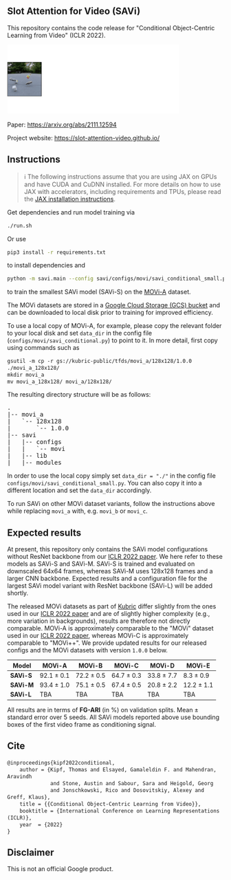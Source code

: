 ## Slot Attention for Video (SAVi)

This repository contains the code release for "Conditional Object-Centric
Learning from Video" (ICLR 2022).

<img src="savi.gif" alt="SAVi animation" width="400"/>

Paper: https://arxiv.org/abs/2111.12594

Project website: https://slot-attention-video.github.io/


## Instructions
> ℹ️ The following instructions assume that you are using JAX on GPUs and have CUDA and CuDNN installed. For more details on how to use JAX with accelerators, including requirements and TPUs, please read the [JAX installation instructions](https://github.com/google/jax#installation).

Get dependencies and run model training via
```sh
./run.sh
```

Or use
```sh
pip3 install -r requirements.txt
```
to install dependencies and
```sh
python -m savi.main --config savi/configs/movi/savi_conditional_small.py --workdir tmp/
```
to train the smallest SAVi model (SAVi-S) on the [MOVi-A](https://github.com/google-research/kubric/blob/main/challenges/movi/README.md) dataset.

The MOVi datasets are stored in a [Google Cloud Storage (GCS) bucket](https://console.cloud.google.com/storage/browser/kubric-public/tfds)
and can be downloaded to local disk prior to training for improved efficiency.

To use a local copy of MOVi-A, for example, please copy the relevant folder to your local disk and set `data_dir` in the config file (`configs/movi/savi_conditional.py`) to point to it.  In more detail, first copy using commands such as

```
gsutil -m cp -r gs://kubric-public/tfds/movi_a/128x128/1.0.0 ./movi_a_128x128/
mkdir movi_a
mv movi_a_128x128/ movi_a/128x128/
```

The resulting directory structure will be as follows:
<pre>
.
|-- movi_a
|   `-- 128x128
|       `-- 1.0.0
|-- savi
|   |-- configs
|   |   `-- movi
|   |-- lib
|   |-- modules
</pre>

In order to use the local copy simply set `data_dir = "./"` in the config file `configs/movi/savi_conditional_small.py`. You can also copy it into a different location and set the `data_dir` accordingly.

To run SAVi on other MOVi dataset variants, follow the instructions above while replacing `movi_a` with, e.g. `movi_b` or `movi_c`.

## Expected results

At present, this repository only contains the SAVi model configurations without ResNet backbone from our [ICLR 2022 paper](https://arxiv.org/abs/2111.12594). We here refer to these models as SAVi-S and SAVi-M. SAVi-S is trained and evaluated on downscaled 64x64 frames, whereas SAVi-M uses 128x128 frames and a larger CNN backbone. Expected results and a configuration file for the largest SAVi model variant with ResNet backbone (SAVi-L) will be added shortly.

The released MOVi datasets as part of [Kubric](https://github.com/google-research/kubric/) differ slightly from the ones used in our [ICLR 2022 paper](https://arxiv.org/abs/2111.12594) and are of slightly higher complexity (e.g., more variation in backgrounds), results are therefore not directly comparable. MOVi-A is approximately comparable to the "MOVi" dataset used in our [ICLR 2022 paper](https://arxiv.org/abs/2111.12594), whereas MOVi-C is approximately comparable to "MOVi++". We provide updated results for our released configs and the MOVi datasets with version `1.0.0` below.

| Model      | MOVi-A     | MOVi-B     | MOVi-C     | MOVi-D     | MOVi-E     |
|------------|------------|------------|------------|------------|------------|
| **SAVi-S** | 92.1 ± 0.1 | 72.2 ± 0.5 | 64.7 ± 0.3 | 33.8 ± 7.7 | 8.3 ± 0.9  |
| **SAVi-M** | 93.4 ± 1.0 | 75.1 ± 0.5 | 67.4 ± 0.5 | 20.8 ± 2.2 | 12.2 ± 1.1 |
| **SAVi-L** | TBA        | TBA        | TBA        | TBA        | TBA        |

All results are in terms of **FG-ARI** (in %) on validation splits. Mean ± standard error over 5 seeds. All SAVi models reported above use bounding boxes of the first video frame as conditioning signal.

## Cite

```
@inproceedings{kipf2022conditional,
    author = {Kipf, Thomas and Elsayed, Gamaleldin F. and Mahendran, Aravindh
              and Stone, Austin and Sabour, Sara and Heigold, Georg
              and Jonschkowski, Rico and Dosovitskiy, Alexey and Greff, Klaus},
    title = {{Conditional Object-Centric Learning from Video}},
    booktitle = {International Conference on Learning Representations (ICLR)},
    year  = {2022}
}
```

## Disclaimer
This is not an official Google product.

